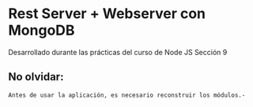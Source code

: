 #   Rest Server + Webserver con MongoDB

Desarrollado durante las prácticas del curso de Node JS
	Sección 9


  ## No olvidar: 
    Antes de usar la aplicación, es necesario reconstruir los módulos.-

  ```npm install 
  ```

  


